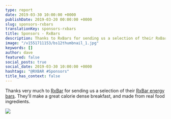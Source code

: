 ```yaml
---
type: report
date: 2019-03-30 10:00:00 +0000
publishDate: 2019-03-20 00:00:00 +0000
slug: sponsors-rxbars
translationKey: sponsors-rxbars
title: Sponsors - RxBars
description: Thanks to RxBars for sending us a selection of their RxBar energy bars.
image: "/v1551711153/bs12thumbnail_1.jpg"
keywords: []
author: dave
featured: false
social_posts: true
social_date: 2019-03-30 10:00:00 +0000
hashtags: "@RXBAR #Sponsors"
title_has_context: false
---
```


Thanks very much to [RxBar](https://www.rxbar.com/) for sending us a selection of their [RxBar energy bars](https://www.rxbar.com/shop.html/). They'll make a great calorie dense breakfast, and made from real food ingredients.

![](https://res.cloudinary.com/wildernessprime/image/upload/w_800,dpr_auto/v1551711153/bs12thumbnail_1.jpg)
